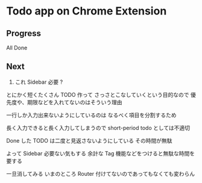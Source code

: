 # Todo app on Chrome Extension

## Progress

All Done

## Next

1. これ Sidebar 必要 ?

とにかく短くたくさん TODO 作って
さっさとこなしていくという目的なので
優先度や、期限などを入れてないのはそういう理由

一行しか入力出来ないようにしているのは
なるべく項目を分割するため

長く入力できると長く入力してしまうので
short-period todo としては不適切

Done した TODO は二度と見返さないようにしている
その時間が無駄

よって Sidebar 必要ない気もする
余計な Tag 機能などをつけると無駄な時間を要する

一旦消してみる いまのところ Router 付けてないのであってもなくても変わらん
